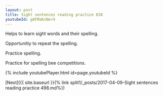 ```yaml
---
layout: post
title: Sight sentences reading practice 838
youtubeId: g6FMaKsNer4
---
```

 
 
Helps to learn sight words and their spelling.

Opportunitiy to repeat the spelling. 

Practice spelling. 
 
Practice for spelling bee competitions. 
 
{% include youtubePlayer.html id=page.youtubeId %}
 
 

[Next]({{ site.baseurl }}{% link  split1/_posts/2017-04-09-Sight sentences reading practice 498.md%})
 
